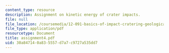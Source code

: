 ```yaml
---
content_type: resource
description: Assignment on kinetic energy of crater impacts.
file: null
file_location: /coursemedia/12-091-basics-of-impact-cratering-geological-geophysical-geochemical-environmental-studies-of-some-impact-craters-of-the-earth-january-iap-2008/30a847140a835557d7a7c9727a535dd7_assignment4.pdf
file_type: application/pdf
resourcetype: Document
title: assignment4.pdf
uid: 30a84714-0a83-5557-d7a7-c9727a535dd7
---
```

